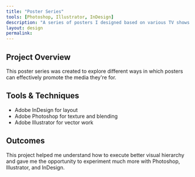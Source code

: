 ```yaml
---
title: "Poster Series"
tools: [Photoshop, Illustrator, InDesign]
description: "A series of posters I designed based on various TV shows and movies."
layout: design
permalink:
---
```


## Project Overview

This poster series was created to explore different ways in which posters can effectively promote the media they're for.


## Tools & Techniques

- Adobe InDesign for layout
- Adobe Photoshop for texture and blending
- Adobe Illustrator for vector work

## Outcomes

This project helped me understand how to execute better visual hierarchy and gave me the opportunity to experiment much more with Photoshop, Illustrator, and InDesign.